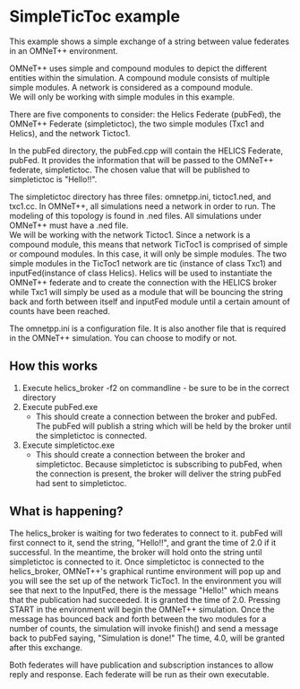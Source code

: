 # SimpleTicToc example

This example shows a simple exchange of a string between value federates in an OMNeT++ environment. 

OMNeT++ uses simple and compound modules to depict the different entities within the simulation. A compound module consists of multiple simple modules. A network is considered as a compound module.  
We will only be working with simple modules in this example. 

There are five components to consider: the Helics Federate (pubFed), the OMNeT++ Federate (simpletictoc), the two simple modules (Txc1 and Helics), and the network Tictoc1. 

In the pubFed directory, the pubFed.cpp will contain the HELICS Federate, pubFed. It provides the information that will be passed to the OMNeT++ federate, simpletictoc. The chosen value that will be published to simpletictoc is "Hello!!". 

The simpletictoc directory has three files: omnetpp.ini, tictoc1.ned, and txc1.cc. 
In OMNeT++, all simulations need a network in order to run. The modeling of this topology is found in .ned files. All simulations under OMNeT++ must have a .ned file.  
We will be working with the network Tictoc1. Since a network is a compound module, this means that network TicToc1 is comprised of simple or compound modules. In this case, it will only be simple modules. The two simple modules in the TicToc1 network are tic (instance of class Txc1) and inputFed(instance of class Helics). 
Helics will be used to instantiate the OMNeT++ federate and to create the connection with the HELICS broker while Txc1 will simply be used as a module that will be bouncing the string back and forth between itself and inputFed module until a certain amount of counts have been reached. 

The omnetpp.ini is a configuration file. It is also another file that is required in the OMNeT++ simulation. You can choose to modify or not. 

## How this works

1. Execute helics_broker -f2 on commandline - be sure to be in the correct directory 
2. Execute pubFed.exe 
	- This should create a connection between the broker and pubFed. The pubFed will publish a string which will be held by the broker until the simpletictoc is connected. 
3. Execute simpletictoc.exe 
	- This should create a connection between the broker and simpletictoc. Because simpletictoc is subscribing to pubFed, when the connection is present, the broker will deliver the string pubFed had sent to simpletictoc.

## What is happening? 

The helics_broker is waiting for two federates to connect to it. pubFed will first connect to it, send the string, "Hello!!", and grant the time of 2.0 if it successful. 
In the meantime, the broker will hold onto the string until simpletictoc is connected to it. Once simpletictoc is connected to the helics_broker, OMNeT++'s graphical runtime environment will pop up and you will see the set up of the network TicToc1. 
In the environment you will see that next to the InputFed, there is the message "Hello!" which means that the publication had succeeded. It is granted the time of 2.0. 
Pressing START in the environment will begin the OMNeT++ simulation. 
Once the message has bounced back and forth between the two modules for a number of counts, the simulation will invoke finish() and send a message back to pubFed saying, "Simulation is done!" The time, 4.0, will be granted after this exchange.


Both federates will have publication and subscription instances to allow reply and response. Each federate will be run as their own executable. 
